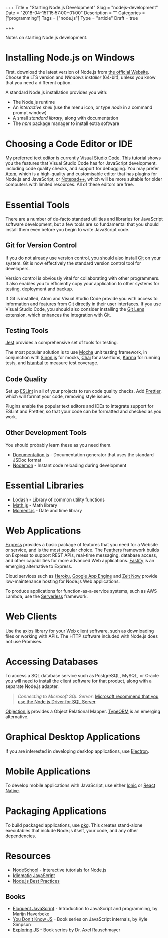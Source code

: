 +++
Title = "Starting Node.js Development"
Slug = "nodejs-development"
Date = "2018-04-15T15:57:00+01:00"
Description = ""
Categories = ["programming"]
Tags = ["node.js"]
Type = "article"
Draft = true

+++

Notes on starting Node.js development.

<!--more-->

# Installing Node.js on Windows #

First, download the latest version of Node.js from [the official
Website](https://nodejs.org). Choose the LTS version and *Windows installer* (64-bit), unless you know that you need a different option.

A standard Node.js installation provides you with:

* The Node.js runtime
* An *interactive shell* (use the menu icon, or type _node_ in a
    command prompt window)
* A small *standard library*, along with documentation
* The *npm* package manager to install extra software

# Choosing a Code Editor or IDE #

 My preferred text editor is currently [Visual Studio Code](https://code.visualstudio.com). [This tutorial](https://code.visualstudio.com/docs/nodejs/nodejs-tutorial) shows you the features that Visual Studio Code has for JavaScript development, including code quality checks, and support for debugging. You may prefer [Atom](https://atom.io/), which is a high-quality and customisable editor that has plugins for Node.js and JavaScript, or [Notepad++](https://notepad-plus-plus.org/), which will be more suitable for older computers with limited resources. All of these editors are free.

# Essential Tools #

There are a number of de-facto standard utilities and libraries for
JavaScript software development, but a few tools are so fundamental that you should install them even before you begin to write JavaScript code.

## Git for Version Control ##

If you do not already use version control, you should also install [Git](http://git-scm.com/) on your system. Git is now effectively the standard version control tool for developers.

Version control is obviously vital for collaborating with other programmers. It also enables you to efficiently copy your application to other systems for testing, deployment and backup.

If Git is installed, Atom and Visual Studio Code provide you with access to information and features from Git directly in their user interfaces. If you use Visual Studio Code, you should also consider installing the [Git Lens](https://marketplace.visualstudio.com/items?itemName=eamodio.gitlens) extension, which enhances the integration with Git.

## Testing Tools ##

[Jest](https://facebook.github.io/jest/) provides a comprehensive set of tools for testing.

The most popular solution is to use [Mocha](https://mochajs.org/) unit testing framework, in conjunction with [Sinon.js](http://sinonjs.org/) for mocks, [Chai](http://www.chaijs.com/) for assertions, [Karma](https://karma-runner.github.io) for running tests, and [Istanbul](https://istanbul.js.org/) to measure test coverage.

## Code Quality ##

Set up [ESLint](http://eslint.org/) in all of your projects to run code quality checks. Add [Prettier](https://prettier.io/), which will format your code, removing style issues.

Plugins enable the popular text editors and IDEs to integrate support for  ESLint and Prettier, so that your code can be formatted and checked as you work.

## Other Development Tools ##

You should probably learn these as you need them.

* [Documentation.js](http://documentation.js.org/) - Documentation generator that uses the standard JSDoc format
* [Nodemon](https://nodemon.io/) - Instant code reloading during development

# Essential Libraries #

* [Lodash](https://lodash.com/) - Library of common utility functions
* [Math.js](http://mathjs.org/) - Math library
* [Moment.js](http://momentjs.com/) - Date and time library

# Web Applications #

[Express](https://expressjs.com/) provides a basic package of features that you need for a Website or service, and is the most popular choice. The [Feathers](https://feathersjs.com/) framework builds on Express to support REST APIs, real-time messaging, database access, and other capabilities for more advanced Web applications. [Fastify](https://www.fastify.io/) is an emerging alternative to Express.

Cloud services such as [Heroku](https://www.heroku.com/), [Google App Engine](https://cloud.google.com/appengine/) and [Zeit Now](https://zeit.co/now) provide low-maintenance hosting for Node.js Web applications.

To produce applications for function-as-a-service systems, such as AWS Lambda, use the [Serverless](https://www.serverless.com) framework.

# Web Clients #

Use the [axios](https://github.com/axios/axios) library for your Web client software, such as downloading files or working with APIs. The HTTP software included with Node.js does not use Promises.

# Accessing Databases #

To access a SQL database service such as PostgreSQL, MySQL, or Oracle you will need to install the client software for that product, along with a separate Node.js adapter.

> *Connecting to Microsoft SQL Server*: [Microsoft recommend that you use the Node.js Driver for SQL Server](https://docs.microsoft.com/en-us/sql/connect/node-js/node-js-driver-for-sql-server).

[Objection.js](https://vincit.github.io/objection.js) provides a Object Relational Mapper. [TypeORM](http://typeorm.io) is an emerging alternative.

# Graphical Desktop Applications #

If you are interested in developing desktop applications, use [Electron](https://electronjs.org/).

# Mobile Applications #

To develop mobile applications with JavaScript, use either [Ionic](https://ionicframework.com/) or [React Native](http://reactnative.com/).

# Packaging Applications #

To build packaged applications, use [pkg](https://www.npmjs.com/package/pkg). This creates stand-alone executables that include Node.js itself, your code, and any other dependencies.

# Resources #

* [NodeSchool](http://nodeschool.io/) - Interactive tutorials for Node.js
* [Idiomatic JavaScript](https://github.com/rwaldron/idiomatic.js)
* [Node.js Best Practices](https://github.com/i0natan/nodebestpractices)

## Books ##

* [Eloquent JavaScript](http://eloquentjavascript.net/) - Introduction to JavaScript and programming, by Marijn Haverbeke
* [You Don't Know JS](https://github.com/getify/You-Dont-Know-JS) - Book series on JavaScript internals, by Kyle Simpson
* [Exploring JS](http://exploringjs.com/) - Book series by Dr. Axel Rauschmayer
